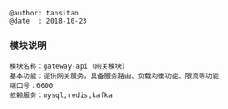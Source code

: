 ```
@author: tansitao
@date  : 2018-10-23
```

### 模块说明 ###
```
模块名称：gateway-api（网关模块）
基本功能：提供网关服务，具备服务路由、负载均衡功能、限流等功能
端口号：6600
依赖服务：mysql,redis,kafka

```
